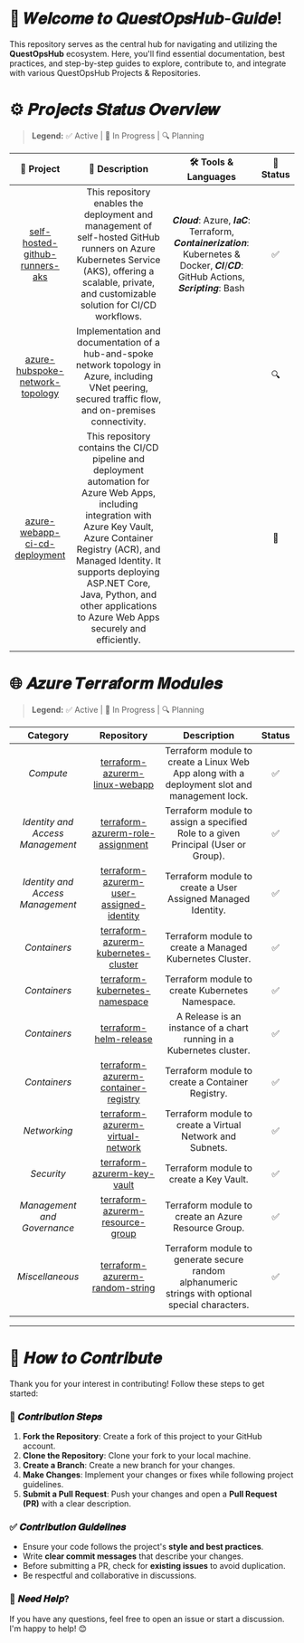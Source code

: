 # 🌟 𝑾𝒆𝒍𝒄𝒐𝒎𝒆 𝒕𝒐 𝑸𝒖𝒆𝒔𝒕𝑶𝒑𝒔𝑯𝒖𝒃-𝑮𝒖𝒊𝒅𝒆!

This repository serves as the central hub for navigating and utilizing the **QuestOpsHub** ecosystem. Here, you'll find essential documentation, best practices, and step-by-step guides to explore, contribute to, and integrate with various QuestOpsHub Projects & Repositories.

# ⚙️ 𝑷𝒓𝒐𝒋𝒆𝒄𝒕𝒔 𝑺𝒕𝒂𝒕𝒖𝒔 𝑶𝒗𝒆𝒓𝒗𝒊𝒆𝒘

> **Legend:** ✅ Active | 🚧 In Progress | 🔍 Planning

|                                          🔹 **Project**                                           |                                                                                                                                                📜 **Description**                                                                                                                                                |                                  🛠️ **Tools & Languages**                                   | 🚀 **Status** |
|:-------------------------------------------------------------------------------------------------:|:----------------------------------------------------------------------------------------------------------------------------------------------------------------------------------------------------------------------------------------------------------------------------------------------------------------:|:-------------------------------------------------------------------------------------------:|:-------------:|
|  [self-hosted-github-runners-aks](https://github.com/QuestOpsHub/self-hosted-github-runners-aks)  |                                                       This repository enables the deployment and management of self-hosted GitHub runners on Azure Kubernetes Service (AKS), offering a scalable, private, and customizable solution for CI/CD workflows.                                                        | 𝑪𝒍𝒐𝒖𝒅: Azure, 𝑰𝒂𝑪: Terraform, 𝑪𝒐𝒏𝒕𝒂𝒊𝒏𝒆𝒓𝒊𝒛𝒂𝒕𝒊𝒐𝒏: Kubernetes & Docker, 𝑪𝑰/𝑪𝑫: GitHub Actions, 𝑺𝒄𝒓𝒊𝒑𝒕𝒊𝒏𝒈: Bash |      ✅       |
| [azure-hubspoke-network-topology](https://github.com/QuestOpsHub/azure-hubspoke-network-topology) |                                                                            Implementation and documentation of a hub-and-spoke network topology in Azure, including VNet peering, secured traffic flow, and on-premises connectivity.                                                                            |                                                                                             |      🔍       |
|   [azure-webapp-ci-cd-deployment](https://github.com/QuestOpsHub/azure-webapp-ci-cd-deployment)   | This repository contains the CI/CD pipeline and deployment automation for Azure Web Apps, including integration with Azure Key Vault, Azure Container Registry (ACR), and Managed Identity. It supports deploying ASP.NET Core, Java, Python, and other applications to Azure Web Apps securely and efficiently. |                                                                                             |      🚧       |
|                                                                                                   |                                                                                                                                                                                                                                                                                                                  |                                                                                             |               |

# 🌐 𝑨𝒛𝒖𝒓𝒆 𝑻𝒆𝒓𝒓𝒂𝒇𝒐𝒓𝒎 𝑴𝒐𝒅𝒖𝒍𝒆𝒔

> **Legend:** ✅ Active | 🚧 In Progress | 🔍 Planning

|           **Category**           |                                                   **Repository**                                                    |                                          **Description**                                          | **Status** |
|:--------------------------------:|:-------------------------------------------------------------------------------------------------------------------:|:-------------------------------------------------------------------------------------------------:|:----------:|
|            *Compute*             |           [terraform-azurerm-linux-webapp](https://github.com/QuestOpsHub/terraform-azurerm-linux-webapp)           |   Terraform module to create a Linux Web App along with a deployment slot and management lock.    |     ✅     |
| *Identity and Access Management* |        [terraform-azurerm-role-assignment](https://github.com/QuestOpsHub/terraform-azurerm-role-assignment)        |         Terraform module to assign a specified Role to a given Principal (User or Group).         |     ✅     |
| *Identity and Access Management* | [terraform-azurerm-user-assigned-identity](https://github.com/QuestOpsHub/terraform-azurerm-user-assigned-identity) |                   Terraform module to create a User Assigned Managed Identity.                    |     ✅     |
|           *Containers*           |     [terraform-azurerm-kubernetes-cluster](https://github.com/QuestOpsHub/terraform-azurerm-kubernetes-cluster)     |                     Terraform module to create a Managed Kubernetes Cluster.                      |     ✅     |
|           *Containers*           |           [terraform-kubernetes-namespace](https://github.com/QuestOpsHub/terraform-kubernetes-namespace)           |                         Terraform module to create Kubernetes Namespace.                          |     ✅     |
|           *Containers*           |                   [terraform-helm-release](https://github.com/QuestOpsHub/terraform-helm-release)                   |               A Release is an instance of a chart running in a Kubernetes cluster.                |     ✅     |
|           *Containers*           |     [terraform-azurerm-container-registry](https://github.com/QuestOpsHub/terraform-azurerm-container-registry)     |                         Terraform module to create a Container Registry.                          |     ✅     |
|           *Networking*           |        [terraform-azurerm-virtual-network](https://github.com/QuestOpsHub/terraform-azurerm-virtual-network)        |                     Terraform module to create a Virtual Network and Subnets.                     |     ✅     |
|            *Security*            |              [terraform-azurerm-key-vault](https://github.com/QuestOpsHub/terraform-azurerm-key-vault)              |                              Terraform module to create a Key Vault.                              |     ✅     |
|   *Management and Governance*    |         [terraform-azurerm-resource-group](https://github.com/QuestOpsHub/terraform-azurerm-resource-group)         |                        Terraform module to create an Azure Resource Group.                        |     ✅     |
|         *Miscellaneous*          |          [terraform-azurerm-random-string](https://github.com/QuestOpsHub/terraform-azurerm-random-string)          | Terraform module to generate secure random alphanumeric strings with optional special characters. |     ✅     |
|                                  |                                                                                                                     |                                                                                                   |            |

---
# 🤝 𝑯𝒐𝒘 𝒕𝒐 𝑪𝒐𝒏𝒕𝒓𝒊𝒃𝒖𝒕𝒆

Thank you for your interest in contributing! Follow these steps to get started:

### 📝 𝑪𝒐𝒏𝒕𝒓𝒊𝒃𝒖𝒕𝒊𝒐𝒏 𝑺𝒕𝒆𝒑𝒔

1. **Fork the Repository**: Create a fork of this project to your GitHub account.
2. **Clone the Repository**: Clone your fork to your local machine.
3. **Create a Branch**: Create a new branch for your changes.
4. **Make Changes**: Implement your changes or fixes while following project guidelines.
5. **Submit a Pull Request**: Push your changes and open a **Pull Request (PR)** with a clear description.

### ✅ 𝑪𝒐𝒏𝒕𝒓𝒊𝒃𝒖𝒕𝒊𝒐𝒏 𝑮𝒖𝒊𝒅𝒆𝒍𝒊𝒏𝒆𝒔

- Ensure your code follows the project's **style and best practices**.
- Write **clear commit messages** that describe your changes.
- Before submitting a PR, check for **existing issues** to avoid duplication.
- Be respectful and collaborative in discussions.

### 📢 𝑵𝒆𝒆𝒅 𝑯𝒆𝒍𝒑?

If you have any questions, feel free to open an issue or start a discussion. I'm happy to help! 😊
